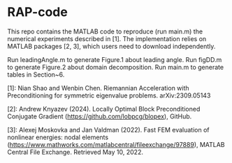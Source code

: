 # RAP-code

This repo contains the MATLAB code to reproduce (run main.m) the numerical experiments described in [1]. The implementation relies on MATLAB packages [2, 3], which users need to download independently.

Run leadingAngle.m to generate Figure.1 about leading angle.
Run figDD.m to generate Figure.2 about domain decomposition.
Run main.m to generate tables in Section~6.

[1]: Nian Shao and Wenbin Chen. Riemannian Acceleration with Preconditioning for symmetric eigenvalue problems. arXiv:2309.05143

[2]: Andrew Knyazev (2024). Locally Optimal Block Preconditioned Conjugate Gradient (https://github.com/lobpcg/blopex), GitHub.

[3]: Alexej Moskovka and Jan Valdman (2022). Fast FEM evaluation of nonlinear energies: nodal elements (https://www.mathworks.com/matlabcentral/fileexchange/97889), MATLAB Central File Exchange. Retrieved May 10, 2022.
